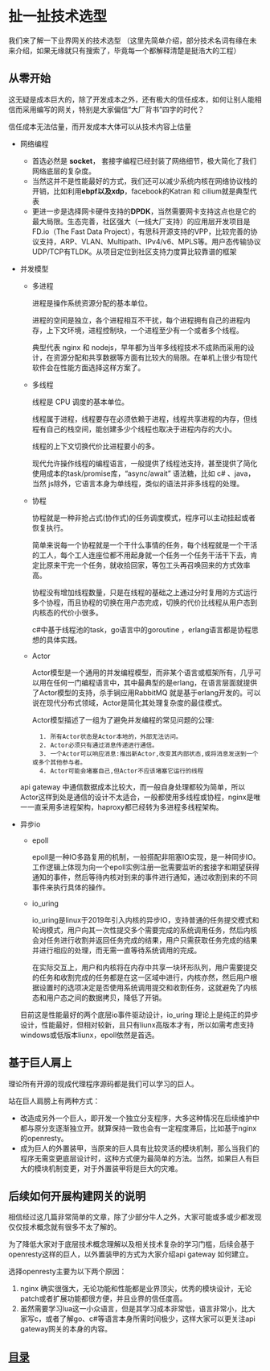 # 扯一扯技术选型

我们来了解一下业界网关的技术选型
（这里先简单介绍，部分技术名词有缘在未来介绍，如果无缘就只有搜索了，毕竟每一个都解释清楚是挺浩大的工程）

## 从零开始

这无疑是成本巨大的，除了开发成本之外，还有极大的信任成本，如何让别人能相信而采用编写的网关，特别是大家偏信“大厂背书”四字的时代？

信任成本无法估量，而开发成本大体可以从技术内容上估量

- 网络编程
    - 首选必然是 **socket**， 套接字编程已经封装了网络细节，极大简化了我们网络底层的复杂度。
    - 当然这并不是性能最好的方式，我们还可以减少系统内核在网络协议栈的开销，比如利用**ebpf以及xdp**，facebook的Katran 和 cilium就是典型代表
    - 更进一步是选择网卡硬件支持的**DPDK**，当然需要网卡支持这点也是它的最大局限。生态完善，社区强大（一线大厂支持）的应用层开发项目是FD.io（The Fast Data Project），有思科开源支持的VPP，比较完善的协议支持，ARP、VLAN、Multipath、IPv4/v6、MPLS等。用户态传输协议UDP/TCP有TLDK。从项目定位到社区支持力度算比较靠谱的框架

- 并发模型
    - 多进程

        进程是操作系统资源分配的基本单位。

        进程的空间是独立，各个进程相互不干扰，每个进程拥有自己的进程内存，上下文环境，进程控制块，一个进程至少有一个或者多个线程。

        典型代表 nginx 和 nodejs，早年都为当年多线程技术不成熟而采用的设计，在资源分配和共享数据等方面有比较大的局限。在单机上很少有现代软件会在性能方面选择这样方案了。

    - 多线程

        线程是 CPU 调度的基本单位。
        
        线程属于进程，线程要存在必须依赖于进程，线程共享进程的内存，但线程有自己的栈空间，能创建多少个线程也取决于进程内存的大小。

        线程的上下文切换代价比进程要小的多。

        现代允许操作线程的编程语言，一般提供了线程池支持，甚至提供了简化使用成本的task/promise库，“async/await” 语法糖，比如 c# 、java，当然 js除外，它语言本身为单线程，类似的语法并非多线程的处理。

    - 协程

        协程就是一种非抢占式(协作式)的任务调度模式，程序可以主动挂起或者恢复执行。

        简单来说每一个协程就是一个干什么事情的任务，每个线程就是一个干活的工人，每个工人连座位都不用起身就一个任务一个任务干活干下去，肯定比原来干完一个任务，就收拾回家，等包工头再召唤回来的方式效率高。

        协程没有增加线程数量，只是在线程的基础之上通过分时复用的方式运行多个协程，而且协程的切换在用户态完成，切换的代价比线程从用户态到内核态的代价小很多。

        c#中基于线程池的task，go语言中的goroutine ，erlang语言都是协程思想的具体实践。

    - Actor

        Actor模型是一个通用的并发编程模型，而非某个语言或框架所有，几乎可以用在任何一门编程语言中，其中最典型的是erlang，在语言层面就提供了Actor模型的支持，杀手锏应用RabbitMQ 就是基于erlang开发的。可以说在现代分布式领域，Actor是简化其处理复杂度的最佳模式。

        Actor模型描述了一组为了避免并发编程的常见问题的公理:

            1. 所有Actor状态是Actor本地的，外部无法访问。
            2. Actor必须只有通过消息传递进行通信。
            3. 一个Actor可以响应消息:推出新Actor,改变其内部状态,或将消息发送到一个或多个其他参与者。
            4. Actor可能会堵塞自己,但Actor不应该堵塞它运行的线程

    api gateway 中通信数据成本比较大，而一般自身处理都较为简单，所以Actor这样到处是通信的设计不太适合，一般都使用多线程或协程，nginx是唯一一直采用多进程架构，haproxy都已经转为多进程多线程架构。

- 异步io

    - epoll 

        epoll是一种IO多路复用的机制，一般搭配非阻塞IO实现，是一种同步IO。工作逻辑上体现为向一个epoll实例注册一批需要监听的套接字和期望获得通知的事件，然后等待内核对到来的事件进行通知，通过收割到来的不同事件来执行具体的操作。

    - io_uring

        io_uring是linux于2019年引入内核的异步IO，支持普通的任务提交模式和轮询模式，用户向其一次性提交多个需要完成的系统调用任务，然后内核会对任务进行收割并返回任务完成的结果，用户只需获取任务完成的结果并进行相应的处理，而无需一直等待系统调用的完成。

        在实际交互上，用户和内核将在内存中共享一块环形队列，用户需要提交的任务和收割完成的任务都是在这一区域中进行，内核亦然，然后用户根据设置时的选项决定是否使用系统调用提交和收割任务，这就避免了内核态和用户态之间的数据拷贝，降低了开销。

    目前这是性能最好的两个底层io事件驱动设计，io_uring 理论上是纯正的异步设计，性能最好，但相对较新，且只有liunx高版本才有，所以如需考虑支持windows或低版本liunx，epoll依然是首选。

## 基于巨人肩上

理论所有开源的现成代理程序源码都是我们可以学习的巨人。

站在巨人肩膀上有两种方式：

- 改造成另外一个巨人，即开发一个独立分支程序，大多这种情况在后续维护中都与原分支逐渐独立开。就算保持一致也会有一定程度滞后，比如基于nginx的openresty。
- 成为巨人的外置装甲，当原来的巨人具有比较灵活的模块机制，那么当我们的程序无需变更底层设计时，这种方式便为最简单的方法。当然，如果巨人有巨大的模块机制变更，对于外置装甲将是巨大的灾难。

## 后续如何开展构建网关的说明

相信经过这几篇非常简单的文章，除了少部分牛人之外，大家可能或多或少都发现仅仅技术概念就有很多不太了解的。

为了降低大家对于底层技术概念理解以及相关技术复杂的学习门槛，后续会基于openresty这样的巨人，以外置装甲的方式为大家介绍api gateway 如何建立。

选择openresty主要为以下两个原因：
1. nginx 确实很强大，无论功能和性能都是业界顶尖，优秀的模块设计，无论patch或者扩展功能都很方便，并且业界的信任度高。
2. 虽然需要学习lua这一小众语言，但是其学习成本非常低，语言非常小，比大家写c，或者了解go、c#等语言本身所需时间极少，这样大家可以更关注api gateway网关的本身的内容。



## [目录](https://fs7744.github.io/nature/)